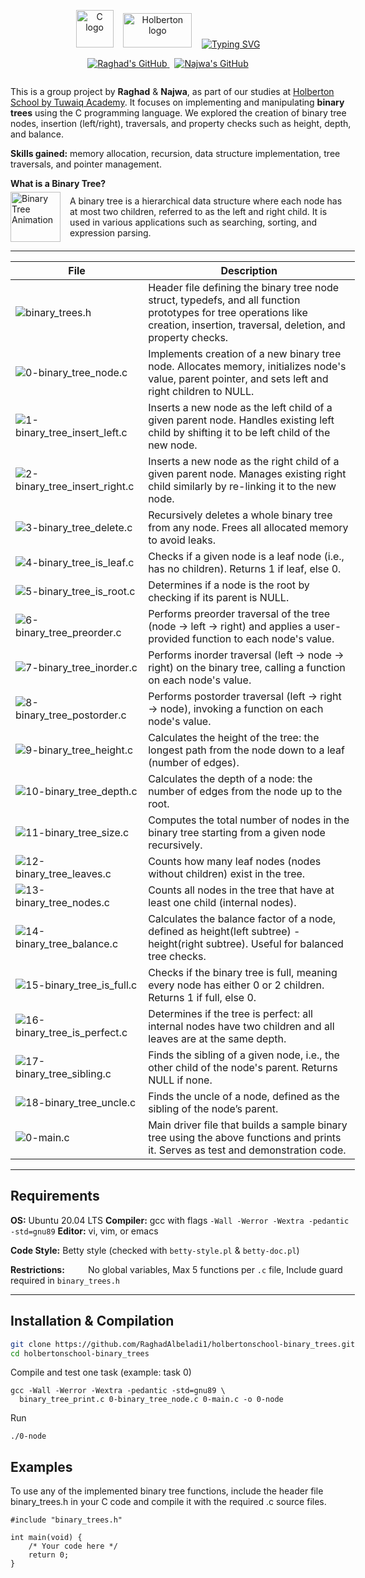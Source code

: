 <p align="center">
  <img src="https://cdn.jsdelivr.net/gh/devicons/devicon/icons/c/c-original.svg" alt="C logo" width="60" height="60"/>
  &nbsp;&nbsp;
  <img src="https://github.com/user-attachments/assets/5f8d33ce-fed8-438a-935c-a9916afef26e" alt="Holberton logo" width="110" height="55"/>
  &nbsp;&nbsp;
  <a href="https://git.io/typing-svg">
    <img src="https://readme-typing-svg.herokuapp.com?font=Fira+Code&weight=900&duration=4998&pause=987&color=2BF74E&background=197A2300&width=300&height=50&lines=Binary+Trees+project+" alt="Typing SVG" />
  </a>
</p>
<p align="center">
  <a href="https://github.com/RaghadAlbeladi1">
    <img src="https://img.shields.io/badge/GitHub-Raghad_Albeladi-181717?style=flat-square&logo=github&logoColor=white" alt="Raghad's GitHub">
  </a>
  &nbsp;
  <a href="https://github.com/NajwaAljunaidel">
    <img src="https://img.shields.io/badge/GitHub-Najwa_Aljunaidel-181717?style=flat-square&logo=github&logoColor=white" alt="Najwa's GitHub">
  </a>
</p>
<div style="display: flex; align-items: flex-start; justify-content: space-between; max-width: 900px; margin: 0 auto;">
  <div style="flex: 1; padding-right: 20px;">
    <p>
      This is a group project by <strong>Raghad</strong> & <strong>Najwa</strong>, as part of our studies at 
      <a href="https://tuwaiq.edu.sa/holberton">Holberton School by Tuwaiq Academy</a>. It focuses on implementing and manipulating <strong>binary trees</strong> using the C programming language.
      We explored the creation of binary tree nodes, insertion (left/right), traversals, and property checks
      such as height, depth, and balance.
    </p>
    <p>
      <strong>Skills gained:</strong> memory allocation, recursion, data structure implementation,
      tree traversals, and pointer management.
  <div>
    <p style="margin: 0;">
      <strong>What is a Binary Tree?</strong>
    </p>
    <p style="margin: 5px 0 0 0;"> </div>
  <div style="display: flex; align-items: center; gap: 15px;">
  <img src="https://www.mathwarehouse.com/programming/images/binary-search-tree/binary-search-tree-sorted-array-animation.gif" 
       alt="Binary Tree Animation" 
       style="width: 80px; height: auto;">  A binary tree is a hierarchical data structure where each node has at most two children, referred to as the left and right child. It is used in various applications such as searching, sorting, and expression parsing.
    </p>
  </div>
      
---
| **File**                          | **Description**                                               |
|----------------------------------|---------------------------------------------------------------|
| ![binary_trees.h](https://img.shields.io/badge/-binary_trees.h-blueviolet) | Header file defining the binary tree node struct, typedefs, and all function prototypes for tree operations like creation, insertion, traversal, deletion, and property checks. |
| ![0-binary_tree_node.c](https://img.shields.io/badge/-0--binary_tree_node.c-blue)          | Implements creation of a new binary tree node. Allocates memory, initializes node's value, parent pointer, and sets left and right children to NULL. |
| ![1-binary_tree_insert_left.c](https://img.shields.io/badge/-1--binary_tree_insert_left.c-green) | Inserts a new node as the left child of a given parent node. Handles existing left child by shifting it to be left child of the new node. |
| ![2-binary_tree_insert_right.c](https://img.shields.io/badge/-2--binary_tree_insert_right.c-yellow) | Inserts a new node as the right child of a given parent node. Manages existing right child similarly by re-linking it to the new node. |
| ![3-binary_tree_delete.c](https://img.shields.io/badge/-3--binary_tree_delete.c-red)       | Recursively deletes a whole binary tree from any node. Frees all allocated memory to avoid leaks. |
| ![4-binary_tree_is_leaf.c](https://img.shields.io/badge/-4--binary_tree_is_leaf.c-orange)  | Checks if a given node is a leaf node (i.e., has no children). Returns 1 if leaf, else 0. |
| ![5-binary_tree_is_root.c](https://img.shields.io/badge/-5--binary_tree_is_root.c-lightgrey) | Determines if a node is the root by checking if its parent is NULL. |
| ![6-binary_tree_preorder.c](https://img.shields.io/badge/-6--binary_tree_preorder.c-purple) | Performs preorder traversal of the tree (node -> left -> right) and applies a user-provided function to each node's value. |
| ![7-binary_tree_inorder.c](https://img.shields.io/badge/-7--binary_tree_inorder.c-pink)     | Performs inorder traversal (left -> node -> right) on the binary tree, calling a function on each node's value. |
| ![8-binary_tree_postorder.c](https://img.shields.io/badge/-8--binary_tree_postorder.c-cyan) | Performs postorder traversal (left -> right -> node), invoking a function on each node's value. |
| ![9-binary_tree_height.c](https://img.shields.io/badge/-9--binary_tree_height.c-lightblue)   | Calculates the height of the tree: the longest path from the node down to a leaf (number of edges). |
| ![10-binary_tree_depth.c](https://img.shields.io/badge/-10--binary_tree_depth.c-lightgreen)  | Calculates the depth of a node: the number of edges from the node up to the root. |
| ![11-binary_tree_size.c](https://img.shields.io/badge/-11--binary_tree_size.c-lightyellow)  | Computes the total number of nodes in the binary tree starting from a given node recursively. |
| ![12-binary_tree_leaves.c](https://img.shields.io/badge/-12--binary_tree_leaves.c-lightcoral) | Counts how many leaf nodes (nodes without children) exist in the tree. |
| ![13-binary_tree_nodes.c](https://img.shields.io/badge/-13--binary_tree_nodes.c-lightpink)  | Counts all nodes in the tree that have at least one child (internal nodes). |
| ![14-binary_tree_balance.c](https://img.shields.io/badge/-14--binary_tree_balance.c-lightgray) | Calculates the balance factor of a node, defined as height(left subtree) - height(right subtree). Useful for balanced tree checks. |
| ![15-binary_tree_is_full.c](https://img.shields.io/badge/-15--binary_tree_is_full.c-lightsteelblue) | Checks if the binary tree is full, meaning every node has either 0 or 2 children. Returns 1 if full, else 0. |
| ![16-binary_tree_is_perfect.c](https://img.shields.io/badge/-16--binary_tree_is_perfect.c-lightseagreen) | Determines if the tree is perfect: all internal nodes have two children and all leaves are at the same depth. |
| ![17-binary_tree_sibling.c](https://img.shields.io/badge/-17--binary_tree_sibling.c-lightsalmon) | Finds the sibling of a given node, i.e., the other child of the node's parent. Returns NULL if none. |
| ![18-binary_tree_uncle.c](https://img.shields.io/badge/-18--binary_tree_uncle.c-lightgoldenrodyellow) | Finds the uncle of a node, defined as the sibling of the node’s parent. |
| ![0-main.c](https://img.shields.io/badge/-0--main.c-lightcyan)                               | Main driver file that builds a sample binary tree using the above functions and prints it. Serves as test and demonstration code. |

---
<h2 align=>Requirements</h2>  <p><strong>OS:</strong> Ubuntu 20.04 LTS   <strong>Compiler:</strong> gcc with flags <code>-Wall -Werror -Wextra -pedantic -std=gnu89</code> <strong>Editor:</strong> vi, vim, or emacs</p>

<p><strong>Code Style:</strong> Betty style (checked with <code>betty-style.pl</code> &amp; <code>betty-doc.pl</code>)</p>

  <strong style="display: inline-block; width: 120px;">Restrictions:</strong>
  No global variables, Max 5 functions per <code>.c</code> file, Include guard required in <code>binary_trees.h</code>
</p>

---

## Installation & Compilation
```bash
git clone https://github.com/RaghadAlbeladi1/holbertonschool-binary_trees.git
cd holbertonschool-binary_trees
````
Compile and test one task (example: task 0)
````
gcc -Wall -Werror -Wextra -pedantic -std=gnu89 \
  binary_tree_print.c 0-binary_tree_node.c 0-main.c -o 0-node
````
Run
````
./0-node
````
## Examples
To use any of the implemented binary tree functions, include the header file binary_trees.h in your C code and compile it with the required .c source files.
````
#include "binary_trees.h"

int main(void) {
    /* Your code here */
    return 0;
}
````





